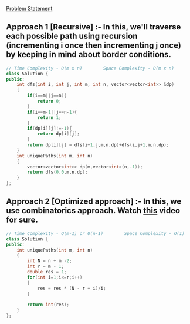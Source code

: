 [Problem Statement](https://leetcode.com/problems/unique-paths/)

## Approach 1 [Recursive] :- In this, we'll traverse each possible path using recursion (incrementing i once then incrementing j once) by keeping in mind about border conditions.

```cpp
// Time Complexity - O(m x n)        Space Complexity - O(m x n)
class Solution {
public:
    int dfs(int i, int j, int m, int n, vector<vector<int>> &dp)
    {
        if(i==m||j==n){
            return 0;
        }
        if(i==m-1||j==n-1){
            return 1;
        }
        if(dp[i][j]!=-1){
            return dp[i][j];
        }
        return dp[i][j] = dfs(i+1,j,m,n,dp)+dfs(i,j+1,m,n,dp);
    }
    int uniquePaths(int m, int n)
    {
        vector<vector<int>> dp(m,vector<int>(n,-1));
        return dfs(0,0,m,n,dp);
    }
};
```

## Approach 2 [Optimized approach] :- In this, we use combinatorics approach. Watch [this](https://youtu.be/t_f0nwwdg5o) video for sure.

```cpp
// Time Complexity - O(m-1) or O(n-1)        Space Complexity - O(1)
class Solution {
public:
    int uniquePaths(int m, int n)
    {
        int N = n + m -2;
        int r = m - 1;
        double res = 1;
        for(int i=1;i<=r;i++)
        {
            res = res * (N - r + i)/i;
        }
        
        return int(res);
    }
};
```

